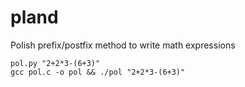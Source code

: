 # pland
Polish prefix/postfix method to write math expressions
```text
pol.py "2+2*3-(6+3)"
gcc pol.c -o pol && ./pol "2+2*3-(6+3)"
```
